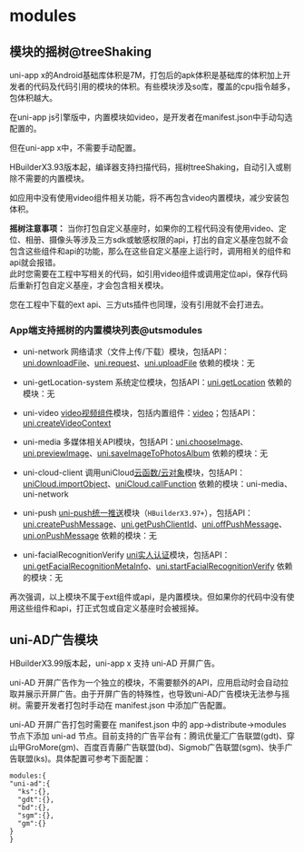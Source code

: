 # modules

## 模块的摇树@treeShaking

uni-app x的Android基础库体积是7M，打包后的apk体积是基础库的体积加上开发者的代码及代码引用的模块的体积。有些模块涉及so库，覆盖的cpu指令越多，包体积越大。

在uni-app js引擎版中，内置模块如video，是开发者在manifest.json中手动勾选配置的。

但在uni-app x中，不需要手动配置。

HBuilderX3.93版本起，编译器支持扫描代码，摇树treeShaking，自动引入或剔除不需要的内置模块。

如应用中没有使用video组件相关功能，将不再包含video内置模块，减少安装包体积。

**摇树注意事项：**
当你打包自定义基座时，如果你的工程代码没有使用video、定位、相册、摄像头等涉及三方sdk或敏感权限的api，打出的自定义基座包就不会包含这些组件和api的功能，那么在这些自定义基座上运行时，调用相关的组件和api就会报错。\
此时您需要在工程中写相关的代码，如引用video组件或调用定位api，保存代码后重新打包自定义基座，才会包含相关模块。

您在工程中下载的ext api、三方uts插件也同理，没有引用就不会打进去。

### App端支持摇树的内置模块列表@utsmodules

- uni-network
  网络请求（文件上传/下载）模块，包括API：[uni.downloadFile](./api/download-file.md)、[uni.request](./api/request.md)、[uni.uploadFile](./api/upload-file.md)
  依赖的模块：无

- uni-getLocation-system
  系统定位模块，包括API：[uni.getLocation](./api/get-location.md)
  依赖的模块：无

- uni-video
  [video视频组件](./component/video.md)模块，包括内置组件：[video](./component/video.md)；包括API：[uni.createVideoContext](./api/create-video-context.md)

- uni-media
  多媒体相关API模块，包括API：[uni.chooseImage](./api/choose-image.md)、[uni.previewImage](./api/preview-image.md)、[uni.saveImageToPhotosAlbum](./api/save-image-to-photos-album.md)
  依赖的模块：无

- uni-cloud-client
  调用uniCloud[云函数/云对象](../uniCloud/cf-functions.md)模块，包括API：[uniCloud.importObject](../uniCloud/cloud-obj.md#%E5%AE%A2%E6%88%B7%E7%AB%AF%E8%B0%83%E7%94%A8)、[uniCloud.callFunction](../uniCloud/cf-callfunction.md#callfunction%E6%96%B9%E6%B3%95)
  依赖的模块：uni-media、uni-network

- uni-push
  [uni-push统一推送](../unipush-v2.md)模块（`HBuilderX3.97+`），包括API：[uni.createPushMessage](../api/plugins/push.md#createpushmessage)、[uni.getPushClientId](../api/plugins/push.md#getpushclientid)、[uni.offPushMessage](../api/plugins/push.md#offpushmessage)、[uni.onPushMessage](../api/plugins/push.md#onpushmessage)
  依赖的模块：无

- uni-facialRecognitionVerify
  [uni实人认证](../uniCloud/frv/intro.md)模块，包括API：[uni.getFacialRecognitionMetaInfo](../api/plugins/facialRecognitionVerify.md#getfacialrecognitionmetainfo)、[uni.startFacialRecognitionVerify](../api/plugins/facialRecognitionVerify.md#startfacialrecognitionverify)
  依赖的模块：无

再次强调，以上模块不属于ext组件或api，是内置模块。但如果你的代码中没有使用这些组件和api，打正式包或自定义基座时会被摇掉。

## uni-AD广告模块

  HBuilderX3.99版本起，uni-app x 支持 uni-AD 开屏广告。

  uni-AD 开屏广告作为一个独立的模块，不需要额外的API，应用启动时会自动拉取并展示开屏广告。由于开屏广告的特殊性，也导致uni-AD广告模块无法参与摇树。需要开发者打包时手动在 manifest.json 中添加广告配置。

  uni-AD 开屏广告打包时需要在 manifest.json 中的 app->distribute->modules 节点下添加 uni-ad 节点。目前支持的广告平台有：腾讯优量汇广告联盟(gdt)、穿山甲GroMore(gm)、百度百青藤广告联盟(bd)、Sigmob广告联盟(sgm)、快手广告联盟(ks)。具体配置可参考下面配置：
  ```
modules:{
  "uni-ad":{
    "ks":{},
    "gdt":{},
    "bd":{},
    "sgm":{},
    "gm":{}
  }
}
  ```
